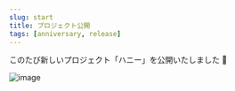 ```yaml
---
slug: start
title: プロジェクト公開
tags: [anniversary, release]
---
```


このたび新しいプロジェクト「ハニー」を公開いたしました 🎉

![image](/img/hunny-start.png)
